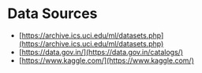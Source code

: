 # Data Sources

- [https://archive.ics.uci.edu/ml/datasets.php](https://archive.ics.uci.edu/ml/datasets.php)
- [https://data.gov.in/](https://data.gov.in/catalogs/)
- [https://www.kaggle.com/](https://www.kaggle.com/)
